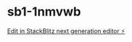 # sb1-1nmvwb

[Edit in StackBlitz next generation editor ⚡️](https://stackblitz.com/~/github.com/SamuelScheit/sb1-1nmvwb)